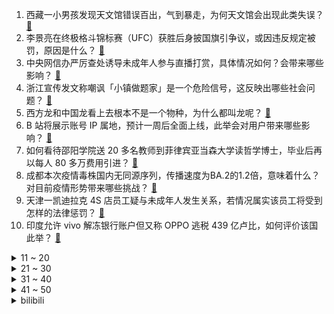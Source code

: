 1. 西藏一小男孩发现天文馆错误百出，气到暴走，为何天文馆会出现此类失误？ [:link:](https://www.zhihu.com/question/543796926)
2. 李景亮在终极格斗锦标赛（UFC）获胜后身披国旗引争议，或因违反规定被罚，原因是什么？ [:link:](https://www.zhihu.com/question/543975275)
3. 中央网信办严厉查处诱导未成年人参与直播打赏，具体情况如何？会带来哪些影响？ [:link:](https://www.zhihu.com/question/543964100)
4. 浙江宣传发文称嘲讽「小镇做题家」是一个危险信号，这反映出哪些社会问题？ [:link:](https://www.zhihu.com/question/543931431)
5. 西方龙和中国龙看上去根本不是一个物种，为什么都叫龙呢？ [:link:](https://www.zhihu.com/question/436445484)
6. B 站将展示账号 IP 属地，预计一周后全面上线，此举会对用户带来哪些影响？ [:link:](https://www.zhihu.com/question/543919687)
7. 如何看待邵阳学院送 20 多名教师到菲律宾亚当森大学读哲学博士，毕业后再以每人 80 多万费用引进？ [:link:](https://www.zhihu.com/question/543739791)
8. 成都本次疫情毒株国内无同源序列，传播速度为BA.2的1.2倍，意味着什么？对目前疫情形势带来哪些挑战？ [:link:](https://www.zhihu.com/question/543903025)
9. 天津一凯迪拉克 4S 店员工疑与未成年人发生关系，若情况属实该员工将受到怎样的法律惩罚？ [:link:](https://www.zhihu.com/question/543950627)
10. 印度允许 vivo 解冻银行账户但又称 OPPO 逃税 439 亿卢比，如何评价该国此举？ [:link:](https://www.zhihu.com/question/543114331)
<details>
<summary>11 ~ 20</summary>

11. 张小泉总经理致歉，称网传视频有语境被误解，过往五年断刀可换新，如何看待这一回应？ [:link:](https://www.zhihu.com/question/544029554)
12. 美国猴痘病例激增，专家称相信这次疫情已经失控，目前当地情况如何？有哪些应对措施？ [:link:](https://www.zhihu.com/question/543967857)
13. 吉林一中学按中考成绩排队办入学，校方表示不存在歧视，如何点评这一入学方式？ [:link:](https://www.zhihu.com/question/543939436)
14. 如何看待《辉夜大小姐想让我告白》第三季第 13 集被 b 站过度删减？ [:link:](https://www.zhihu.com/question/543405721)
15. 为什么空调的 26℃ 比室外的 26℃ 更凉快？ [:link:](https://www.zhihu.com/question/543892389)
16. 可以长租酒店房间吗？ [:link:](https://www.zhihu.com/question/357078039)
17. 暑假想给孩子补习素质方面的培训，少儿编程很火，但争议不断，什么是少儿编程？要不要学？ [:link:](https://www.zhihu.com/question/473374581)
18. 男子因病未打新冠疫苗求职遭拒，招聘企业回复「接待客户有一定感染风险」，如何看待企业的回复？是否合规？ [:link:](https://www.zhihu.com/question/543923165)
19. 2022wtt布达佩斯球星挑战赛王艺迪4:1孙颖莎，双方的发挥如何？ [:link:](https://www.zhihu.com/question/543815251)
20. 如何看待张小泉总经理称「国人切菜方法有问题，该向米其林大厨看齐」？切菜方法真的有对错吗？ [:link:](https://www.zhihu.com/question/543737454)
</details>
<details>
<summary>21 ~ 30</summary>

21. 好吃懒做的本质是什么？ [:link:](https://www.zhihu.com/question/540383127)
22. 网曝湖南一养老公寓诈骗案吸金近 18 亿元，2 万人被骗，受骗者该如何维权？ [:link:](https://www.zhihu.com/question/543208071)
23. 你认为哲学专业怎么样？ [:link:](https://www.zhihu.com/question/446662674)
24. 如果开一个《甄嬛传》主题乐园，你觉得会有什么项目？ [:link:](https://www.zhihu.com/question/528640634)
25. 为什么林平之一定要杀岳灵珊，他们之前不是很相爱吗？ [:link:](https://www.zhihu.com/question/542185348)
26. 《甄嬛传》皇上死的时候，甄嬛为什么没告诉雍正孩子是果郡王的？ [:link:](https://www.zhihu.com/question/26677763)
27. 如何看待梅德韦杰夫称「敢动克里米亚，乌克兰将迎来『末日』」？克里米亚具有怎样的战略地位？ [:link:](https://www.zhihu.com/question/543912697)
28. 如何看待江苏一女生被骗3万后不服气回家后找骗子理论又被骗5万？如何有效预防识别网络诈骗行为？ [:link:](https://www.zhihu.com/question/543875799)
29. 作为设计师，你是否会觉得“大气”这个词很恶心？ [:link:](https://www.zhihu.com/question/542199045)
30. 日本花滑选手羽生结弦将于 19 日召开记者会，或宣布自己是否会选择退役，你想说什么？ [:link:](https://www.zhihu.com/question/543970761)
</details>
<details>
<summary>31 ~ 40</summary>

31. 为什么紫薇不帮小燕子对付知画，最后还和知画成了闺蜜？ [:link:](https://www.zhihu.com/question/542183241)
32. 如何评价《原神》2.8版本中海岛的秘境设计? [:link:](https://www.zhihu.com/question/543794120)
33. 救治流浪猫需要五千块，我个人愿意出一千块，其他的在小区群里发的众筹，这样做是否有问题？ [:link:](https://www.zhihu.com/question/542768242)
34. 古代的时候杀人之后是不是很难被破案？ [:link:](https://www.zhihu.com/question/309285620)
35. 如何评价美国总统拜登的首次中东之行？对地区局势和国际油价有何影响？ [:link:](https://www.zhihu.com/question/543958253)
36. 强化学习领域目前遇到的瓶颈是什么? [:link:](https://www.zhihu.com/question/449478247)
37. 老实没有心机的人怎么在职场中生存下来？ [:link:](https://www.zhihu.com/question/266259710)
38. 为什么外星人不侵略地球？ [:link:](https://www.zhihu.com/question/57436810)
39. lululemon 市值已超 adidas，该公司发展前景如何？ [:link:](https://www.zhihu.com/question/541897216)
40. 哪些饮料「冻成冰棍后」，意外的好吃？ [:link:](https://www.zhihu.com/question/542918420)
</details>
<details>
<summary>41 ~ 50</summary>

41. 理想 L9 试驾车疑似空悬断裂，厂家称缓冲环为「试制件」受质疑，该问题存在哪些安全风险？ [:link:](https://www.zhihu.com/question/543877280)
42. 准大三，暑假如何备考教资？ [:link:](https://www.zhihu.com/question/538299131)
43. 克宫宣布「俄罗斯和伊朗将在双边交易中放弃使用美元」，如何解读这一决定？将产生哪些影响？ [:link:](https://www.zhihu.com/question/544000761)
44. 新疆麦趣尔再被强制执行，被执行总金额约 6.66 亿，具体情况如何？给食品安全带来哪些警示？ [:link:](https://www.zhihu.com/question/543883263)
45. 是不是很多年轻人更爱喝啤酒，为什么？ [:link:](https://www.zhihu.com/question/529415775)
46. 小镇做题家到底是什么意思？这个梗怎么来的？ [:link:](https://www.zhihu.com/question/439364648)
47. 2022 年迎来第 200 天，这 200 天里你有哪些故事想分享，有哪些成长经验想总结？ [:link:](https://www.zhihu.com/question/543251304)
48. 一部情节环环相扣的小说，是如何想出来的？ [:link:](https://www.zhihu.com/question/33274530)
49. 当钢琴老师最低需要达到什么演奏水平? [:link:](https://www.zhihu.com/question/538242334)
50. 高考后的暑假要学化妆吗？ [:link:](https://www.zhihu.com/question/538653872)
</details><details>
<summary>bilibili</summary>

1. 你的转发投币！也许能救人一命？在中国被毒蛇咬了应该用什么血清？ [:link:](//www.bilibili.com/video/BV1ET411J7P2)
2. “社死了...但也快乐了！” [:link:](//www.bilibili.com/video/BV1cY4y1E77p)
3. 我放暑假，只办三件事！ [:link:](//www.bilibili.com/video/BV1Br4y1j7JA)
4. 又不是天天去博物馆，当然要好好记录啊，只要无视一切，你就可以出大片 [:link:](//www.bilibili.com/video/BV1RB4y1h73r)
5. 剑来！！！ [:link:](//www.bilibili.com/video/BV1x34y1H7gQ)
6. 谢谢姐妹们的包容 [:link:](//www.bilibili.com/video/BV1ag411f7dw)
7. 猫：妈妈！我不想玩了！！！ [:link:](//www.bilibili.com/video/BV1ya411Q7mb)
8. “ 冰  块  刺  客 ” [:link:](//www.bilibili.com/video/BV1UB4y1h7Mt)
9. 和日本女友异地快3年，当再次出现在她面前以后... [:link:](//www.bilibili.com/video/BV1re4y1X76e)
10. “近视，每天都是一场赌局” [:link:](//www.bilibili.com/video/BV1AG411p7zM)
<details>
<summary>11 ~ 20</summary>

11. 捡猫捡出快乐捡来治愈捡到平穷，这就是明仔团队 [:link:](//www.bilibili.com/video/BV17G411p7Gs)
12. 被骗了：蜜雪冰城根本不是卖奶茶的 [:link:](//www.bilibili.com/video/BV1St4y147mK)
13. 🐓鸡你太美，但是母鸡🐓 [:link:](//www.bilibili.com/video/BV13t4y157KU)
14. 《关于央视新闻粉丝突破1000万这件事》 [:link:](//www.bilibili.com/video/BV1HU4y1B7gp)
15. 【ITZY】B站的小伙伴们！我们来啦！ [:link:](//www.bilibili.com/video/BV1DT411J7co)
16. 约尔太太想让我告白~ [:link:](//www.bilibili.com/video/BV1ea411Q721)
17. 【原神】2.8限时世界任务解谜合集 （已更新至7.19日） [:link:](//www.bilibili.com/video/BV1nN4y1T7Tp)
18. 假如你只剩三天时间······ [:link:](//www.bilibili.com/video/BV1SF411N79y)
19. 这就是小时候想要东西（父母起初不给你买，后来又给买了）的原因 [:link:](//www.bilibili.com/video/BV1n94y1Q7ti)
20. 《小陈总之双喜临门》 [:link:](//www.bilibili.com/video/BV1Ta411H7Z6)
</details>
<details>
<summary>21 ~ 30</summary>

21. 【散人】恋综最强女嘉宾 无敌美貌！拿捏全场！ [:link:](//www.bilibili.com/video/BV1UY4y177N3)
22. 当 🐔 老 了 [:link:](//www.bilibili.com/video/BV15B4y1879g)
23. “反正我也不看好你”！ 羞辱了多少父母 家长言而无信 对孩子到底伤害有多大？ [:link:](//www.bilibili.com/video/BV1AG411p7d7)
24. 挑战制作DIY水扇子，这效果你们给我打几分 [:link:](//www.bilibili.com/video/BV1vY4y177M7)
25. 【原神/BOFXVI】enchanted love (可莉与嘟嘟可) [:link:](//www.bilibili.com/video/BV1Ca411Q7aK)
26. 老司机都知道的，大货车保命暗语！ [:link:](//www.bilibili.com/video/BV1jt4y147Fx)
27. 嘻→嘻↘嘻↗嘻↗嘻↘2.0 [:link:](//www.bilibili.com/video/BV1734y1J7Qo)
28. 危！哥哥你别走，没了你我怎么活？《水浒传》P30 [:link:](//www.bilibili.com/video/BV17f4y1o7iC)
29. 【原神】4个满命满精毕业鹿野院联机可以爽到什么程度？！ [:link:](//www.bilibili.com/video/BV1xY4y1771C)
30. 评价最低篇章！遭千夫所指！《海贼王》和之国篇到底出了什么问题？ [:link:](//www.bilibili.com/video/BV1bV4y1J75w)
</details>
<details>
<summary>31 ~ 40</summary>

31. 第一天送外卖。一天2000元！ 没错，是亏2000。 丨 day 2 [:link:](//www.bilibili.com/video/BV1FT411n79E)
32. 大家好我是阿杰，B站我来了！ [:link:](//www.bilibili.com/video/BV18r4y1j7bR)
33. 你太低估00后的犟嘴能力了 [:link:](//www.bilibili.com/video/BV1SS4y1J7YP)
34. 这是不是你女朋友在外面旅游的样子 [:link:](//www.bilibili.com/video/BV1je4y1d7pg)
35. 《一点也不疼》 [:link:](//www.bilibili.com/video/BV1YG411p7Vs)
36. 真的有人吃这玩意吗？！ [:link:](//www.bilibili.com/video/BV1bB4y1v7vF)
37. 【基德】花了100亿美金的韦布，为什么首发这5张照片？ [:link:](//www.bilibili.com/video/BV1ZG411H7ss)
38. 0热搜，但收视率第一！别让它凉掉！疯狂安利《大山的女儿》 [:link:](//www.bilibili.com/video/BV1da411n7kd)
39. 蜜雪冰城主题曲升级啦~ [:link:](//www.bilibili.com/video/BV1hG411p73b)
40. 体验影视女主第二天—《金陵十三钗》 [:link:](//www.bilibili.com/video/BV1AG411p783)
</details>
<details>
<summary>41 ~ 50</summary>

41. 当你做了一辈子好事却上不了天堂时 [:link:](//www.bilibili.com/video/BV1eG411p7q7)
42. 《自信》 [:link:](//www.bilibili.com/video/BV1W34y1H77U)
43. 碰上真厨子了，我感觉我要失业了！ [:link:](//www.bilibili.com/video/BV1EY4y1J7k8)
44. 减内脏脂肪最有效的运动（瘦肚腩，无跑跳） [:link:](//www.bilibili.com/video/BV1jf4y1o76d)
45. 【真人特效】会用飞雷神，竟只做这些事 [:link:](//www.bilibili.com/video/BV1UV4y1E7QU)
46. 考公和打工太卷，去读研读博，等待你的将是……【非升即走！】｜学术和科研的4个真相 [:link:](//www.bilibili.com/video/BV19d4y1D7Ye)
47. ⚡张三给你耍个把戏⚡ [:link:](//www.bilibili.com/video/BV1pN4y1T74r)
48. 震惊：穿山甲VS自己的鬼畜视频？ [:link:](//www.bilibili.com/video/BV1Fe4y1d7HV)
49. 有钱没钱快乐就好 [:link:](//www.bilibili.com/video/BV11a411Q7ML)
50. 【荒野大镖客2】我的亚瑟比任何人都需要救赎（第八期） [:link:](//www.bilibili.com/video/BV16t4y147qb)
</details>
<details>
<summary>51 ~ 60</summary>

51. 【 还在流浪 | 官方MV 】周杰伦 第二首主打 方文山以「流浪」为主题 写出充满复古电影的感伤 [:link:](//www.bilibili.com/video/BV1Da411n793)
52. SEVENTEEN '_WORLD' Official MV [:link:](//www.bilibili.com/video/BV1PU4y1i7qh)
53. 没有人比我更懂小陈总... [:link:](//www.bilibili.com/video/BV1Ke4y1d7bi)
54. “我若嫁你，只是因为我心悦你” [:link:](//www.bilibili.com/video/BV1iG411p7Q6)
55. 女同事拉我吃4000元日料，还要我付钱？【凭啥这么贵ep40-空蝉怀石料理】 [:link:](//www.bilibili.com/video/BV1MB4y1a7Ro)
56. 【越来越离谱系列七】《胡闹教室》 [:link:](//www.bilibili.com/video/BV12d4y1D7dv)
57. 《青莲兰陵》极致的意识加极限的操作，这就是国服边闪兰陵王！！！ [:link:](//www.bilibili.com/video/BV1P34y1J774)
58. 【我的世界 4K】耗时整整五年！数十亿方块！我们还原全网最大的古城？！ [:link:](//www.bilibili.com/video/BV1w34y1J7Xx)
59. 最强对最强！B站陈奕迅×周董《最伟大的作品》真.粤语版！ [:link:](//www.bilibili.com/video/BV1Ef4y1o7JB)
60. 至 冬 人❄️ [:link:](//www.bilibili.com/video/BV1LG411p7mD)
</details>
<details>
<summary>61 ~ 70</summary>

61. 我淘来了全世界各种最硬的东西！看着就开始离谱 [:link:](//www.bilibili.com/video/BV1DS4y1J7TJ)
62. 【NTNT00】我爸希望我能上天堂 [:link:](//www.bilibili.com/video/BV1ad4y1Q7yK)
63. 【特效向】最 离 大 谱 的 作 品 [:link:](//www.bilibili.com/video/BV1RU4y1q7F4)
64. 网友：你是站在凳子上吗？ [:link:](//www.bilibili.com/video/BV1KV4y1H7Bc)
65. 我爸给我女朋友包了一片海 [:link:](//www.bilibili.com/video/BV1E94y1Q79A)
66. 【原神金苹果群岛】幽夜默示录全系列攻略！幽夜高城/双双岛/远海诗夏游纪 [:link:](//www.bilibili.com/video/BV1wg411Z7s6)
67. 《未定事件簿》「约定之日」活动PV：眷慕似海，应许此生 [:link:](//www.bilibili.com/video/BV14a411H7ea)
68. 卧槽？这得热成什么鬼样子 [:link:](//www.bilibili.com/video/BV1434y1H7CC)
69. 俄语配音作业，看看就好，别赞要脸 [:link:](//www.bilibili.com/video/BV1BV4y1E7Hk)
70. 欺骗餐，绝对不是乱吃，正常的捡脂瘾食。 [:link:](//www.bilibili.com/video/BV1eW4y1m75c)
</details>
<details>
<summary>71 ~ 80</summary>

71. 【野生人类图鉴】20岁了，头上还没长出摄像头，正常吗？ [:link:](//www.bilibili.com/video/BV1uG411p78D)
72. 这包子凭啥卖99块钱一个！！ [:link:](//www.bilibili.com/video/BV1LN4y1M7y6)
73. 真不同饭店  厨子探店¥248.5 [:link:](//www.bilibili.com/video/BV1aW4y1m7nr)
74. 升2key翻唱杰伦《还在流浪》寻回熟悉的味道！ [:link:](//www.bilibili.com/video/BV1VN4y1T7Jx)
75. 100元能在意大利最便宜超市买什么？牛排烤鸡只卖2.5！ [:link:](//www.bilibili.com/video/BV1mF411N7TJ)
76. 【花小烙】来认识一下聪明又“温顺”的大象吧！ [:link:](//www.bilibili.com/video/BV1ca411X74r)
77. 空 哥 不 要 [:link:](//www.bilibili.com/video/BV1mW4y1m7M3)
78. 央视新闻破千万，感恩有你在B站！ [:link:](//www.bilibili.com/video/BV16Y4y1L7uD)
79. 两帅小伙探访，洛杉矶排名第一，阿根廷烤肉店！！ [:link:](//www.bilibili.com/video/BV1rS4y177qD)
80. 元气少女周周来也~ [:link:](//www.bilibili.com/video/BV1Mr4y1J77S)
</details>
<details>
<summary>81 ~ 90</summary>

81. 《肾化危机》 [:link:](//www.bilibili.com/video/BV15W4y1m7io)
82. 酷暑中骑行南疆，高速公路上连续爆胎心态差点没绷住，皮山县城闲置房内扎营 [:link:](//www.bilibili.com/video/BV1Hd4y1Q7Fs)
83. 【亲测大腿小腿各瘦3cm! 】一周get漫画腿, 12分钟无跑跳！（韩小四） [:link:](//www.bilibili.com/video/BV1ra411Q7X5)
84. 【子宫脱垂】子宫会慢慢掉出体外？不生也有风险？这些雷区你踩了吗？【灰细胞】 [:link:](//www.bilibili.com/video/BV1xT411J7KS)
85. 2022年   我还在  跳  寄明月 [:link:](//www.bilibili.com/video/BV1rt4y147DT)
86. 91「可怜人」：冻僵的“蛇”需要被救吗? [:link:](//www.bilibili.com/video/BV1KW4y1m7Tn)
87. 大家好，我是陶典，我来b站啦！ [:link:](//www.bilibili.com/video/BV1UV4y1E7wh)
88. 鄂尔泰：四十年无所成就，因何配享太庙？【雍正王朝】 [:link:](//www.bilibili.com/video/BV1zV4y1E7Xf)
89. 【偷狗级】不要笑挑战，笑了要接受严峻的惩罚 [:link:](//www.bilibili.com/video/BV1AW4y1m78Q)
90. 三号楼反攻猫德学院 [:link:](//www.bilibili.com/video/BV1aN4y1T7mH)
</details>
<details>
<summary>91 ~ 100</summary>

91. 《钢铁侠1》但战甲吃人，强殖装甲，血肉驱动，钢铁侠沦为生化人魔 [:link:](//www.bilibili.com/video/BV17W4y1m75K)
92. 嘎 子 偷 走 的 暑 假 ！ [:link:](//www.bilibili.com/video/BV1i94y197AR)
93. 【罗翔】在工地打工中暑算工伤么？劳务关系与劳动关系有什么区别？ [:link:](//www.bilibili.com/video/BV1f34y1J7mg)
94. 神明少女拍照姿势纯享版 这还撞不进你的心巴？ [:link:](//www.bilibili.com/video/BV1JB4y1v787)
95. 【唐诗逸】温柔医者，亦是飒爽女将！国家队首席实力演绎一人双面 [:link:](//www.bilibili.com/video/BV1jB4y1a7Gw)
96. 《猫之城》7月20日公测CG——猫咪即正义，情绪即力量 [:link:](//www.bilibili.com/video/BV1sB4y187WK)
97. 二级四个人进野区，这是什么无规则反野 [:link:](//www.bilibili.com/video/BV1Yt4y147BC)
98. 献祭9人只为一人的转世，全因一场跨越百年的阴谋——锈湖·上 [:link:](//www.bilibili.com/video/BV1Ar4y1J7vR)
99. “天青色等烟雨，而我在等你！！！” [:link:](//www.bilibili.com/video/BV1wa411H7sM)
100. 高温中暑，怎么用矿泉水瓶做个空调应急降温 [:link:](//www.bilibili.com/video/BV1Ar4y1J7rF)
</details></details>